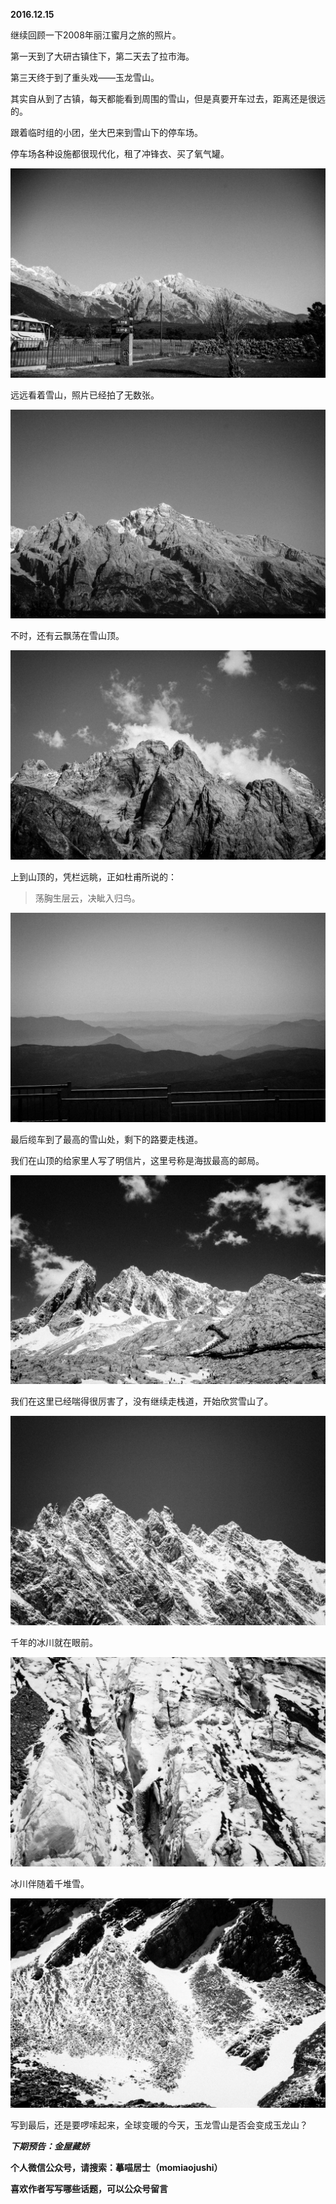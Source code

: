 
          
            
**2016.12.15**

继续回顾一下2008年丽江蜜月之旅的照片。

第一天到了大研古镇住下，第二天去了拉市海。

第三天终于到了重头戏——玉龙雪山。

其实自从到了古镇，每天都能看到周围的雪山，但是真要开车过去，距离还是很远的。

跟着临时组的小团，坐大巴来到雪山下的停车场。

停车场各种设施都很现代化，租了冲锋衣、买了氧气罐。




![](img/51001-83dbfeaf0931bb86.jpg)




远远看着雪山，照片已经拍了无数张。




![](img/51001-2faf358d132e762c.jpg)




不时，还有云飘荡在雪山顶。




![](img/51001-3d0bf6e562ad6ea1.jpg)




上到山顶的，凭栏远眺，正如杜甫所说的：
>荡胸生层云，决眦入归鸟。





![](img/51001-adc5b4b0acecba98.jpg)




最后缆车到了最高的雪山处，剩下的路要走栈道。

我们在山顶的给家里人写了明信片，这里号称是海拔最高的邮局。




![](img/51001-eda0e192acd26cbe.jpg)




我们在这里已经喘得很厉害了，没有继续走栈道，开始欣赏雪山了。




![](img/51001-d40d31ecdc61e3dd.jpg)




千年的冰川就在眼前。




![](img/51001-aba2a42df7fd45dd.jpg)




冰川伴随着千堆雪。




![](img/51001-17cc5c4df1dcae29.jpg)




写到最后，还是要啰嗦起来，全球变暖的今天，玉龙雪山是否会变成玉龙山？


***下期预告：金屋藏娇***


**个人微信公众号，请搜索：摹喵居士（momiaojushi）**

**喜欢作者写写哪些话题，可以公众号留言**

          
        